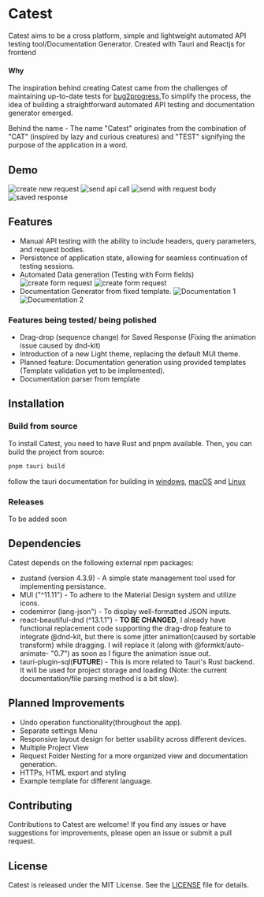 # Catest

Catest aims to be a cross platform, simple and lightweight automated API testing tool/Documentation Generator. Created with Tauri and Reactjs for frontend

#### Why
The inspiration behind creating Catest came from the challenges of maintaining up-to-date tests for [bug2progress](https://github.com/snh1999/bug2progress),To simplify the process, the idea of building a straightforward automated API testing and documentation generator emerged.

Behind the name - The name "Catest" originates from the combination of "CAT" (inspired by lazy and curious creatures) and "TEST" signifying the purpose of the application in a word.

## Demo

![create new request](public/1.png)
![send api call](public/2.png)
![send with request body](public/3.png)
![saved response](public/6.png)

## Features

-   Manual API testing with the ability to include headers, query parameters, and request bodies.
-   Persistence of application state, allowing for seamless continuation of testing sessions.
-   Automated Data generation (Testing with Form fields)
    ![create form request](public/4.png)
    ![create form request](public/5.png)
-   Documentation Generator from fixed template.
    ![Documentation 1](public/8.png)
    ![Documentation 2](public/7.png)

### Features being tested/ being polished

-   Drag-drop (sequence change) for Saved Response (Fixing the animation issue caused by dnd-kit)
-   Introduction of a new Light theme, replacing the default MUI theme.
-   Planned feature: Documentation generation using provided templates (Template validation yet to be implemented).
-   Documentation parser from template

## Installation

### Build from source

To install Catest, you need to have Rust and pnpm available. Then, you can build the project from source:

```bash
pnpm tauri build
```

follow the tauri documentation for building in [windows](https://tauri.app/v1/guides/building/windows), [macOS](https://tauri.app/v1/guides/building/macos) and [Linux](https://tauri.app/v1/guides/building/linux)

### Releases

To be added soon

<!-- To download the application, please visit the releases page. You will find two options available: an AppImage and a Linux x86_64 binary. -->

## Dependencies

Catest depends on the following external npm packages:

-   zustand (version 4.3.9) - A simple state management tool used for implementing persistance.
-   MUI ("^11.11") - To adhere to the Material Design system and utilize icons.
-   codemirror (lang-json") - To display well-formatted JSON inputs.
-   react-beautiful-dnd (^13.1.1") - **TO BE CHANGED**, I already have functional replacement code supporting the drag-drop feature to integrate @dnd-kit, but there is some jitter animation(caused by sortable transform) while dragging. I will replace it (along with @formkit/auto-animate- "0.7") as soon as I figure the animation issue out.
-   tauri-plugin-sql(**FUTURE**) - This is more related to Tauri's Rust backend. It will be used for project storage and loading (Note: the current documentation/file parsing method is a bit slow).

## Planned Improvements

-   Undo operation functionality(throughout the app).
-   Separate settings Menu
-   Responsive layout design for better usability across different devices.
-   Multiple Project View
-   Request Folder Nesting for a more organized view and documentation generation.
-   HTTPs, HTML export and styling
-   Example template for different language.

## Contributing

Contributions to Catest are welcome! If you find any issues or have suggestions for improvements, please open an issue or submit a pull request.

## License

Catest is released under the MIT License. See the [LICENSE](LICENSE) file for details.
